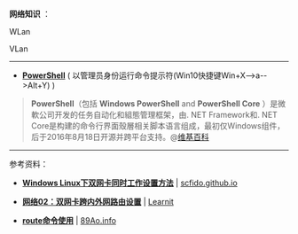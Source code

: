 **网络知识** ：

WLan 

VLan

------------------------------------------

- [**PowerShell**](https://zh.wikipedia.org/zh-hans/Windows_PowerShell) ( 以管理员身份运行命令提示符(Win10快捷键Win+X-->a-->Alt+Y) )

> **PowerShell**（包括 **Windows PowerShell** and **PowerShell Core** ）是微軟公司开发的任务自动化和組態管理框架，由. NET Framework和. NET Core是构建的命令行界面殼層相关脚本语言组成，最初仅Windows组件，后于2016年8月18日开源并跨平台支持。@[维基百科](https://zh.wikipedia.org/zh-hans/Windows_PowerShell)


------------------------------------------

参考资料：

- [**Windows Linux下双网卡同时工作设置方法**](https://scfido.github.io/2018/01/05/双网卡同时工作.html) | [scfido.github.io](https://scfido.github.io/)

- [**网络02：双网卡跨内外网路由设置**](https://higoge.github.io/2017/01/24/net02/) | [Learnit](https://higoge.github.io/)

- [**route命令使用**](https://89ao.github.io/linux-route-usage/) | [89Ao.info](https://89ao.github.io/)
